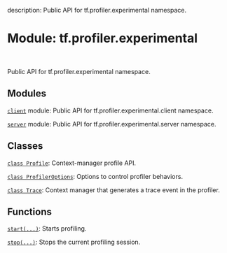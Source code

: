 description: Public API for tf.profiler.experimental namespace.

<div itemscope itemtype="http://developers.google.com/ReferenceObject">
<meta itemprop="name" content="tf.profiler.experimental" />
<meta itemprop="path" content="Stable" />
</div>

# Module: tf.profiler.experimental

<!-- Insert buttons and diff -->

<table class="tfo-notebook-buttons tfo-api nocontent" align="left">

</table>



Public API for tf.profiler.experimental namespace.



## Modules

[`client`](../../tf/profiler/experimental/client.md) module: Public API for tf.profiler.experimental.client namespace.

[`server`](../../tf/profiler/experimental/server.md) module: Public API for tf.profiler.experimental.server namespace.

## Classes

[`class Profile`](../../tf/profiler/experimental/Profile.md): Context-manager profile API.

[`class ProfilerOptions`](../../tf/profiler/experimental/ProfilerOptions.md): Options to control profiler behaviors.

[`class Trace`](../../tf/profiler/experimental/Trace.md): Context manager that generates a trace event in the profiler.

## Functions

[`start(...)`](../../tf/profiler/experimental/start.md): Starts profiling.

[`stop(...)`](../../tf/profiler/experimental/stop.md): Stops the current profiling session.

